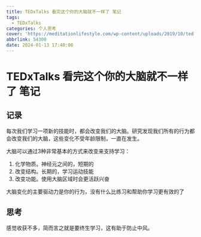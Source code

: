 ```yaml
---
title: TEDxTalks 看完这个你的大脑就不一样了 笔记
tags:
  - TEDxTalks
categories: 个人思考
cover: 'https://meditationlifestyle.com/wp-content/uploads/2019/10/ted.jpg'
abbrlink: 54300
date: 2024-01-13 17:40:08
---
```


# TEDxTalks 看完这个你的大脑就不一样了 笔记



## 记录

每次我们学习一项新的技能时，都会改变我们的大脑。研究发现我们所有的行为都会改变我们的大脑，这些变化不受年龄限制，一直在发生。

大脑可以通过3种非常基本的方式来改变来支持学习：

1. 化学物质。神经元之间的，短期的
2. 改变结构。长期的，学习运动技能 
3. 改变功能。使用大脑区域时会更活跃兴奋

大脑变化的主要驱动力是你的行为，没有什么比练习和帮助你学习更有效的了



## 思考

感觉收获不多，简而言之就是要终生学习，这有助于防止中风。
